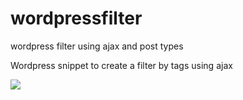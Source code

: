 # wordpressfilter
wordpress filter using ajax and post types

Wordpress snippet to create a filter by tags using ajax

![](screen.gif)
